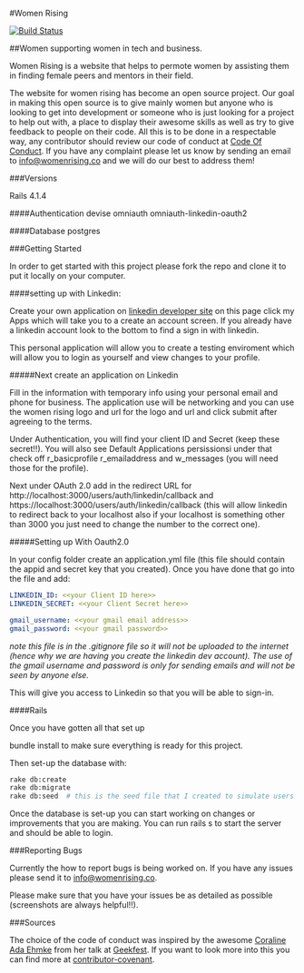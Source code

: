 #Women Rising

[![Build Status](https://travis-ci.org/womenrising/womenrising.svg?branch=master)](https://travis-ci.org/womenrising/womenrising)

##Women supporting women in tech and business.

Women Rising is a website that helps to permote women by assisting them in finding female peers and mentors in their field.

The website for women rising has become an open source project. Our goal in making this open source is to give mainly women but anyone who is looking to get into development or someone who is just looking for a project to help out with, a place to display their awesome skills as well as try to give feedback to people on their code. All this is to be done in a respectable way, any contributor should review our code of conduct at [Code Of Conduct](https://github.com/kma3a/womenrising/blob/master/CODE_OF_CONDUCT.md). If you have any complaint please let us know by sending an email to info@womenrising.co and we will do our best to address them!

###Versions

Rails 4.1.4

####Authentication
devise
omniauth
omniauth-linkedin-oauth2

####Database
postgres

###Getting Started

In order to get started with this project please fork the repo and clone it to put it locally on your computer.

####setting up with Linkedin:

Create your own application on [linkedin developer site](https://developer.linkedin.com/) on this page click my Apps which will take you to a create an account screen. If you already have a linkedin account look to the bottom to find a sign in with linkedin.

This personal application will allow you to create a testing enviroment which will allow you to login as yourself and view changes to your profile.

#####Next create an application on Linkedin

Fill in the information with temporary info using your personal email and phone for business. The application use will be networking and you can use the women rising logo and url for the logo and url and click submit after agreeing to the terms.

Under Authentication, you will find your client ID and Secret (keep these secret!!). You will also see Default Applications persissionsi under that check off r\_basicprofile r\_emailaddress and w\_messages (you will need those for the profile).

Next under OAuth 2.0 add in the redirect URL for http://localhost:3000/users/auth/linkedin/callback and https://localhost:3000/users/auth/linkedin/callback (this will allow linkedin to redirect back to your localhost also if your localhost is something other than 3000 you just need to change the number to the correct one).

#####Setting up With Oauth2.0

In your config folder create an application.yml file (this file should contain the appid and secret key that you created).  Once you have done that go into the file and add:

```yaml
LINKEDIN_ID: <<your Client ID here>>
LINKEDIN_SECRET: <<your Client Secret here>>

gmail_username: <<your gmail email address>>
gmail_password: <<your gmail password>>
```

*note this file is in the .gitignore file so it will not be uploaded to the internet (hence why we are having you create the linkedin dev account). The use of the gmail username and password is only for sending emails and will not be seen by anyone else.*

This will give you access to Linkedin so that you will be able to sign-in.

####Rails

Once you have gotten all that set up

bundle install to make sure everything is ready for this project.

Then set-up the database with:

```sh
rake db:create
rake db:migrate
rake db:seed  # this is the seed file that I created to simulate users for testing purposes
```

Once the database is set-up you can start working on changes or improvements that you are making. You can run rails s to start the server and should be able to login.

###Reporting Bugs

Currently the how to report bugs is being worked on. If you have any issues please send it to info@womenrising.co.

Please make sure that you have your issues be as detailed as possible (screenshots are always helpful!!).

###Sources

The choice of the code of conduct was inspired by the awesome [Coraline Ada Ehmke](https://github.com/CoralineAda) from her talk at [Geekfest](https://vimeo.com/101449990). If you want to look more into this you can find more at [contributor-covenant](http://contributor-covenant.org/).
